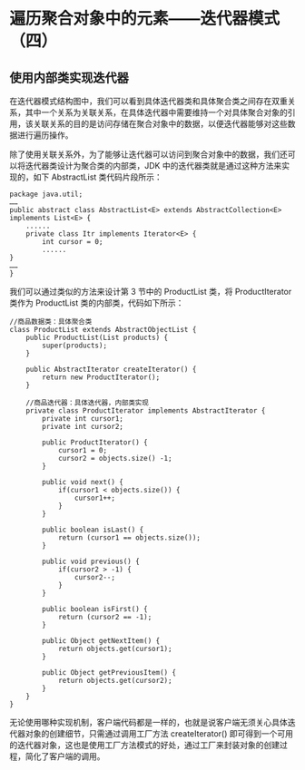 # 遍历聚合对象中的元素——迭代器模式（四）

## 使用内部类实现迭代器  

在迭代器模式结构图中，我们可以看到具体迭代器类和具体聚合类之间存在双重关系，其中一个关系为关联关系，在具体迭代器中需要维持一个对具体聚合对象的引用，该关联关系的目的是访问存储在聚合对象中的数据，以便迭代器能够对这些数据进行遍历操作。  

除了使用关联关系外，为了能够让迭代器可以访问到聚合对象中的数据，我们还可以将迭代器类设计为聚合类的内部类，JDK 中的迭代器类就是通过这种方法来实现的，如下 AbstractList 类代码片段所示：

```
package java.util;
……
public abstract class AbstractList<E> extends AbstractCollection<E> implements List<E> {
    ......
    private class Itr implements Iterator<E> {
	    int cursor = 0;
        ......
}
……
}
```

我们可以通过类似的方法来设计第 3 节中的 ProductList 类，将 ProductIterator 类作为 ProductList 类的内部类，代码如下所示：  

```
//商品数据类：具体聚合类
class ProductList extends AbstractObjectList {
	public ProductList(List products) {
		super(products);
	}
	
	public AbstractIterator createIterator() {
		return new ProductIterator();
	}
	
	//商品迭代器：具体迭代器，内部类实现
	private class ProductIterator implements AbstractIterator {
		private int cursor1;
		private int cursor2;
		
		public ProductIterator() {
			cursor1 = 0;
			cursor2 = objects.size() -1;
		}
		
		public void next() {
			if(cursor1 < objects.size()) {
				cursor1++;
			}
		}
		
		public boolean isLast() {
			return (cursor1 == objects.size());
		}
		
		public void previous() {
			if(cursor2 > -1) {
				cursor2--;
			}
		}
		
		public boolean isFirst() {
			return (cursor2 == -1);
		}
		
		public Object getNextItem() {
			return objects.get(cursor1);
		} 
			
		public Object getPreviousItem() {
			return objects.get(cursor2);
		} 	
	}
}
```

无论使用哪种实现机制，客户端代码都是一样的，也就是说客户端无须关心具体迭代器对象的创建细节，只需通过调用工厂方法 createIterator() 即可得到一个可用的迭代器对象，这也是使用工厂方法模式的好处，通过工厂来封装对象的创建过程，简化了客户端的调用。
